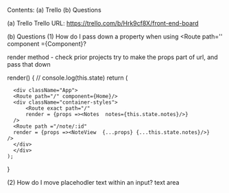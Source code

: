 Contents:
  (a) Trello 
  (b) Questions


(a) Trello
Trello URL: https://trello.com/b/Hrk9cf8X/front-end-board

(b) Questions
(1) How do I pass down a property when using <Route path='' component ={Component}?

  render method - check prior projects
  try to make the props part of url, and pass that down
  
  render() {
    // console.log(this.state)
    return (

      <div className="App">
      <Route path="/" component={Home}/>
      <div className="container-styles">    
          <Route exact path="/"
          render = {props =><Notes  notes={this.state.notes}/>}
      />
      <Route path ="/note/:id"
      render = {props =><NoteView  {...props} {...this.state.notes}/>}
    />
      </div>
      </div>
    );
  }

(2) How do I move placehodler text within an input?
text area

